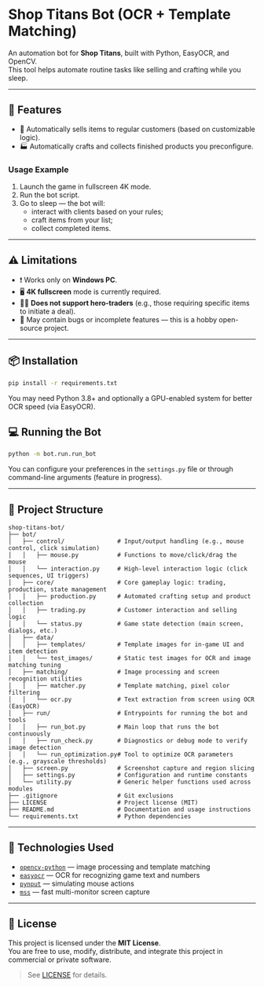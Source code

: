 # Shop Titans Bot (OCR + Template Matching)

An automation bot for **Shop Titans**, built with Python, EasyOCR, and OpenCV.  
This tool helps automate routine tasks like selling and crafting while you sleep.

---

## 🚀 Features

- 🛒 Automatically sells items to regular customers (based on customizable logic).
- 🏭 Automatically crafts and collects finished products you preconfigure.

### Usage Example

1. Launch the game in fullscreen 4K mode.
2. Run the bot script.
3. Go to sleep — the bot will:
   - interact with clients based on your rules;
   - craft items from your list;
   - collect completed items.

---

## ⚠️ Limitations

- ❗ Works only on **Windows PC**.
- 🖥️ **4K fullscreen** mode is currently required.
- 🧝‍♂️ **Does not support hero-traders** (e.g., those requiring specific items to initiate a deal).
- 🧪 May contain bugs or incomplete features — this is a hobby open-source project.

---

## 📦 Installation

```bash
pip install -r requirements.txt
```

You may need Python 3.8+ and optionally a GPU-enabled system for better OCR speed (via EasyOCR).

## 💻 Running the Bot

```bash
python -m bot.run.run_bot
```

You can configure your preferences in the `settings.py` file or through command-line arguments (feature in progress).

---

## 🧱 Project Structure

```
shop-titans-bot/
├── bot/
│   ├── control/               # Input/output handling (e.g., mouse control, click simulation)
│   │   ├── mouse.py           # Functions to move/click/drag the mouse
│   │   └── interaction.py     # High-level interaction logic (click sequences, UI triggers)
│   ├── core/                  # Core gameplay logic: trading, production, state management
│   │   ├── production.py      # Automated crafting setup and product collection
│   │   ├── trading.py         # Customer interaction and selling logic
│   │   └── status.py          # Game state detection (main screen, dialogs, etc.)
│   ├── data/
│   │   ├── templates/         # Template images for in-game UI and item detection
│   │   └── test_images/       # Static test images for OCR and image matching tuning
│   ├── matching/              # Image processing and screen recognition utilities
│   │   ├── matcher.py         # Template matching, pixel color filtering
│   │   └── ocr.py             # Text extraction from screen using OCR (EasyOCR)
│   ├── run/                   # Entrypoints for running the bot and tools
│   │   ├── run_bot.py         # Main loop that runs the bot continuously
│   │   ├── run_check.py       # Diagnostics or debug mode to verify image detection
│   │   └── run_optimization.py# Tool to optimize OCR parameters (e.g., grayscale thresholds)
│   ├── screen.py              # Screenshot capture and region slicing
│   ├── settings.py            # Configuration and runtime constants
│   └── utility.py             # Generic helper functions used across modules
├── .gitignore                 # Git exclusions
├── LICENSE                    # Project license (MIT)
├── README.md                  # Documentation and usage instructions
└── requirements.txt           # Python dependencies
```

---

## 🤖 Technologies Used

- [`opencv-python`](https://pypi.org/project/opencv-python/) — image processing and template matching
- [`easyocr`](https://github.com/JaidedAI/EasyOCR) — OCR for recognizing game text and numbers
- [`pynput`](https://pypi.org/project/pynput/) — simulating mouse actions
- [`mss`](https://pypi.org/project/mss/) — fast multi-monitor screen capture

---

## 📄 License

This project is licensed under the **MIT License**.  
You are free to use, modify, distribute, and integrate this project in commercial or private software.

> See [LICENSE](LICENSE) for details.
